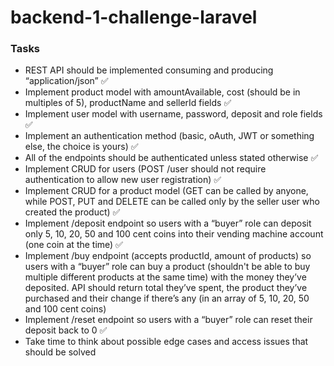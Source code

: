 # backend-1-challenge-laravel

### Tasks
 - REST API should be implemented consuming and producing “application/json” ✅
 - Implement product model with amountAvailable, cost (should be in multiples of 5), productName and sellerId fields ✅
 - Implement user model with username, password, deposit and role fields ✅
 - Implement an authentication method (basic, oAuth, JWT or something else, the choice is yours) ✅
 - All of the endpoints should be authenticated unless stated otherwise ✅
 - Implement CRUD for users (POST /user should not require authentication to allow new user registration) ✅
 - Implement CRUD for a product model (GET can be called by anyone, while POST, PUT and DELETE can be called only by the seller user who created the product) ✅
 - Implement /deposit endpoint so users with a “buyer” role can deposit only 5, 10, 20, 50 and 100 cent coins into their vending machine account (one coin at the time) ✅
 - Implement /buy endpoint (accepts productId, amount of products) so users with a “buyer” 
role can buy a product (shouldn't be able to buy multiple different products at the same time)
with the money they’ve deposited. API should return total they’ve spent, the product they’ve purchased
and their change if there’s any (in an array of 5, 10, 20, 50 and 100 cent coins)
 - Implement /reset endpoint so users with a “buyer” role can reset their deposit back to 0 ✅
 - Take time to think about possible edge cases and access issues that should be solved
